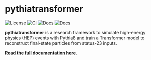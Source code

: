 # pythiatransformer

![License](https://img.shields.io/github/license/AlbertoMontanelli/pythiatransformer.svg)
[![CI](https://github.com/AlbertoMontanelli/pythiatransformer/actions/workflows/ci.yml/badge.svg)](https://github.com/AlbertoMontanelli/pythiatransformer/actions/workflows/tests.yml)
[![Docs](https://github.com/AlbertoMontanelli/pythiatransformer/actions/workflows/docs.yml/badge.svg)](https://github.com/AlbertoMontanelli/pythiatransformer/actions/workflows/docs.yml)
[![Docs](https://img.shields.io/badge/docs-latest-blue.svg)](https://albertomontanelli.github.io/pythiatransformer/)

**pythiatransformer** is a research framework to simulate high-energy physics (HEP) events with Pythia8 and train a Transformer model to reconstruct final-state particles from status-23 inputs.

[**Read the full documentation here**.](https://albertomontanelli.github.io/pythiatransformer/)